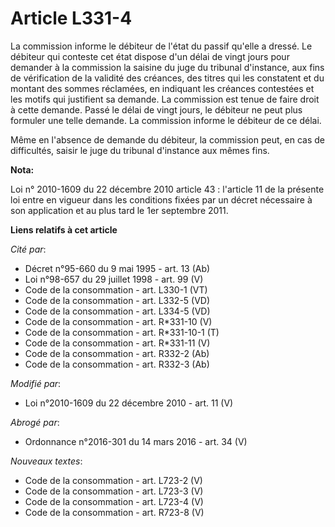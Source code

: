 # Article L331-4

La commission informe le débiteur de l'état du passif qu'elle a dressé. Le débiteur qui conteste cet état dispose d'un délai
de vingt jours pour demander à la commission la saisine du juge du tribunal d'instance, aux fins de vérification de la
validité des créances, des titres qui les constatent et du montant des sommes réclamées, en indiquant les créances contestées
et les motifs qui justifient sa demande. La commission est tenue de faire droit à cette demande. Passé le délai de vingt
jours, le débiteur ne peut plus formuler une telle demande. La commission informe le débiteur de ce délai. 

Même en l'absence de demande du débiteur, la commission peut, en cas de difficultés, saisir le juge du tribunal d'instance
aux mêmes fins.

**Nota:**

Loi n° 2010-1609 du 22 décembre 2010 article 43 : l'article 11 de la présente loi entre en vigueur dans les conditions fixées
par un décret nécessaire à son application et au plus tard le 1er septembre 2011.

**Liens relatifs à cet article**

_Cité par_:

  - Décret n°95-660 du 9 mai 1995 - art. 13 (Ab)
  - Loi n°98-657 du 29 juillet 1998 - art. 99 (V)
  - Code de la consommation - art. L330-1 (VT)
  - Code de la consommation - art. L332-5 (VD)
  - Code de la consommation - art. L334-5 (VD)
  - Code de la consommation - art. R*331-10 (V)
  - Code de la consommation - art. R*331-10-1 (T)
  - Code de la consommation - art. R*331-11 (V)
  - Code de la consommation - art. R332-2 (Ab)
  - Code de la consommation - art. R332-3 (Ab)

_Modifié par_:

  - Loi n°2010-1609 du 22 décembre 2010 - art. 11 (V)

_Abrogé par_:

  - Ordonnance n°2016-301 du 14 mars 2016 - art. 34 (V)

_Nouveaux textes_:

  - Code de la consommation - art. L723-2 (V)
  - Code de la consommation - art. L723-3 (V)
  - Code de la consommation - art. L723-4 (V)
  - Code de la consommation - art. R723-8 (V)
